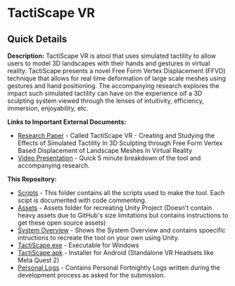 # TactiScape VR

## Quick Details
**Description:** TactiScape VR is atool that uses simulated tactility to allow users to model 3D landscapes with their hands and gestures in virtual reality. TactiScape presents a novel Free Form Vertex Displacement (FFVD) technique that allows for real time deformation of large scale meshes using gestures and hand positioning. The accompanying research explores the impact such simulated tactility can have on the experience oif a 3D sculpting system viewed through the lenses of intuitivity, efficiency, immersion, enjoyability, etc.

**Links to Important External Documents:**
- [Research Paper]() - Called TactiScape VR - Creating and Studying the Effects of Simulated Tactility In 3D Sculpting through Free Form Vertex Based Displacement of Landscape Meshes In Virtual Reality
- [Video Presentation]() - Quick 5 minute breakdown of the tool and accompanying research.

**This Repository:**
- [Scripts](./Scripts/) - This folder contains all the scripts used to make the tool. Each scipt is documented with code commenting.
- [Assets](./Assets/) - Assets folder for recreating Unity Project (Doesn't contain heavy assets due to GitHub's size limitations but contains instructions to get these open source assets)
- [System Overview]() - Shows the System Overview and contains spoecific intructions to recreate the tool on your own using Unity.
- [TactiScape.exe]() - Executable for Windows
- [TactiScape.apk]() - Installer for Android (Standalone VR Headsets like Meta Quest 2)
- [Personal Logs](./Personal_Logs/Personal_Logs.md) - Contains Personal Fortnightly Logs written during the development process as asked for the submission.


